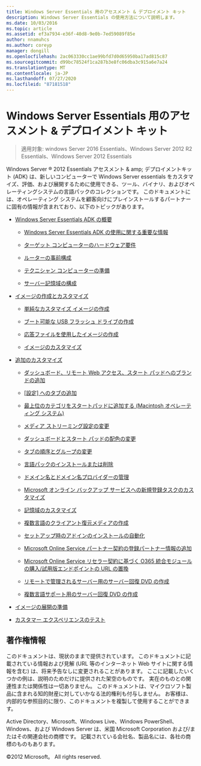 ```yaml
---
title: Windows Server Essentials 用のアセスメント & デプロイメント キット
description: Windows Server Essentials の使用方法について説明します。
ms.date: 10/03/2016
ms.topic: article
ms.assetid: ef3a7934-e36f-40d8-9e0b-7ed59089f85e
author: nnamuhcs
ms.author: coreyp
manager: dongill
ms.openlocfilehash: 2ac063330cc1ae99bfd7d0d65950ba17ad815c87
ms.sourcegitcommit: d99bc78524f1ca287b3e8fc06dba3c915a6e7a24
ms.translationtype: MT
ms.contentlocale: ja-JP
ms.lasthandoff: 07/27/2020
ms.locfileid: "87181518"
---
```

# <a name="assessment-and-deployment-kit-for-windows-server-essentials"></a>Windows Server Essentials 用のアセスメント & デプロイメント キット

>適用対象: windows Server 2016 Essentials、Windows Server 2012 R2 Essentials、Windows Server 2012 Essentials

Windows Server &reg; 2012 Essentials アセスメント & amp; デプロイメントキット (ADK) は、新しいコンピューターで Windows Server essentials をカスタマイズ、評価、および展開するために使用できる、ツール、バイナリ、およびオペレーティングシステムの言語パックのコレクションです。 このドキュメントには、オペレーティング システムを顧客向けにプレインストールするパートナーに固有の情報が含まれており、以下のトピックがあります。


-   [Windows Server Essentials ADK の概要](Getting-Started-with-the-Windows-Server-Essentials-ADK.md)

    -   [Windows Server Essentials ADK の使用に関する重要な情報](Important-Information-for-Using-the-Windows-Server-Essentials-ADK.md)

    -   [ターゲット コンピューターのハードウェア要件](Hardware-Requirements-for-the-Target-Computer.md)

    -   [ルーターの事前構成](Preconfiguring-a-Router.md)

    -   [テクニシャン コンピューターの準備](Prepare-the-Technician-Computer.md)

    -   [サーバー記憶域の構成](Configure-Server-Storage.md)

-   [イメージの作成とカスタマイズ](Creating-and-Customizing-the-Image.md)

    -   [単純なカスタマイズ イメージの作成](Create-a-Simple-Customized-Image.md)

    -   [ブート可能な USB フラッシュ ドライブの作成](Create-a-Bootable-USB-Flash-Drive.md)

    -   [応答ファイルを使用したイメージの作成](Create-an-Image-By-Using-Answer-Files.md)

    -   [イメージのカスタマイズ](Customize-the-Image.md)

-   [追加のカスタマイズ](Additional-Customizations.md)

    -   [ダッシュボード、リモート Web アクセス、スタート パッドへのブランドの追加](Add-Branding-to-the-Dashboard--Remote-Web-Access--and-Launchpad.md)

    -   [[設定] へのタブの追加](Add-a-Tab-to-Settings.md)

    -   [最上位のカテゴリをスタートパッドに追加する (Macintosh オペレーティング システム)](Add-Top-Level-Categories-to-the-Launchpad--Macintosh-Operating-System-.md)

    -   [メディア ストリーミング設定の変更](Change-Media-Streaming-Settings.md)

    -   [ダッシュボードとスタート パッドの配色の変更](Change-the-Color-Scheme-of-the-Dashboard-and-Launchpad.md)

    -   [タブの順序とグループの変更](Change-the-Order-and-Grouping-of-Tabs.md)

    -   [言語パックのインストールまたは削除](Install-or-Remove-Language-Packs.md)

    -   [ドメイン名とドメイン名プロバイダーの管理](Manage-Domain-Names-and-Domain-Name-Providers.md)

    -   [Microsoft オンライン バックアップ サービスへの新規登録タスクのカスタマイズ](Customize-Sign-Up-for-Microsoft-Online-Backup-Service-task.md)

    -   [記憶域のカスタマイズ](Customize-Storage-Spaces.md)

    -   [複数言語のクライアント復元メディアの作成](Build-Multi-Language-Client-Restore-Media.md)

    -   [セットアップ時のアドインのインストールの自動化](Automate-Installation-of-Add-Ins-During-Setup.md)

    -   [Microsoft Online Service パートナー契約の登録パートナー情報の追加](Add-Microsoft-Online-Service-Partner-Agreement-Partner-of-Record-Information.md)

    -   [Microsoft Online Service リセラー契約に基づく O365 統合モジュールの購入/試用版エンドポイントの URL の置換](Replace-O365-Integration-Module-Buy-Try-Endpoint-URL-in-Support-of-Microsoft-Online-Service-Reseller-Agreement.md)

    -   [リモートで管理されるサーバー用のサーバー回復 DVD の作成](Create-a-Server-Recovery-DVD-for-Remotely-Administered-Servers.md)

    -   [複数言語サポート用のサーバー回復 DVD の作成](Create-a-Server-Recovery-DVD-for-Multi-Language-Support.md)

-   [イメージの展開の準備](Preparing-the-Image-for-Deployment.md)

-   [カスタマー エクスペリエンスのテスト](Testing-the-Customer-Experience.md)


## <a name="copyright-information"></a>著作権情報
 このドキュメントは、現状のままで提供されています。 このドキュメントに記載されている情報および見解 (URL 等のインターネット Web サイトに関する情報を含む) は、将来予告なしに変更されることがあります。 ここに記載したいくつかの例は、説明のためだけに提供された架空のものです。 実在のものとの関連性または関係性は一切ありません。 このドキュメントは、マイクロソフト製品に含まれる知的財産に対していかなる法的権利も付与しません。 お客様は、内部的な参照目的に限り、このドキュメントを複製して使用することができます。

 Active Directory、Microsoft、Windows Live、Windows PowerShell、Windows、および Windows Server は、米国 Microsoft Corporation および/またはその関連会社の商標です。 記載されている会社名、製品名には、各社の商標のものもあります。

 &copy;2012 Microsoft。 All rights reserved.
